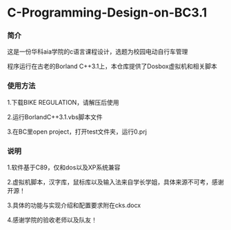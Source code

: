 # C-Programming-Design-on-BC3.1
### 简介
这是一份华科aia学院的c语言课程设计，选题为校园电动自行车管理

程序运行在古老的Borland C++3.1上，本仓库提供了Dosbox虚拟机和相关脚本
### 使用方法
1.下载BIKE REGULATION，请解压后使用

2.运行BorlandC++3.1.vbs脚本文件

3.在BC里open project，打开test文件夹，运行0.prj
### 说明
1.软件基于C89，仅和dos以及XP系统兼容

2.虚拟机脚本，汉字库，鼠标库以及输入法来自学长学姐，具体来源不可考，感谢开源！

3.具体的功能与实现介绍和配置要求附在cks.docx

4.感谢学院的验收老师以及队友！


